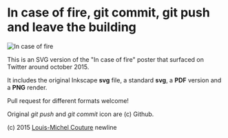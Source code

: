 # In case of fire, git commit, git push and leave the building

![In case of fire](/in_case_of_fire.png?raw=true)

This is an SVG version of the "In case of fire" poster that surfaced on Twitter around october 2015.

It includes the original Inkscape **svg** file, a standard **svg**, a **PDF** version and a **PNG** render.

Pull request for different formats welcome!

Original *git push* and *git commit* icon are (c) Github.

(c) 2015 [Louis-Michel Couture](https://twitter.com/louim)
newline
